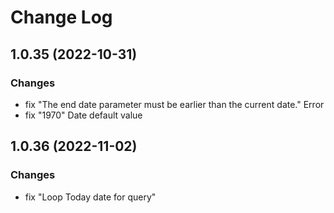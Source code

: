 # Change Log

## 1.0.35 (2022-10-31)

### Changes

* fix "The end date parameter must be earlier than the current date." Error
* fix "1970" Date default value

## 1.0.36 (2022-11-02)

### Changes

* fix "Loop Today date for query"
 




 

